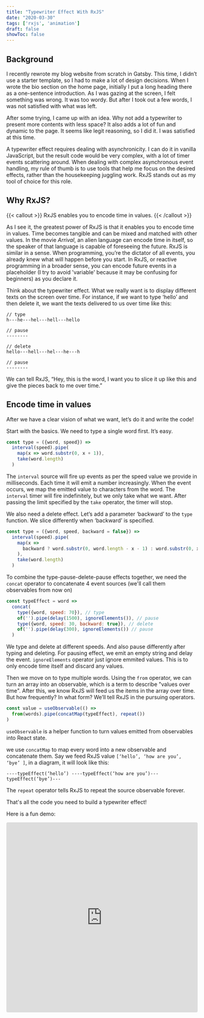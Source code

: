 ```yaml
---
title: "Typewriter Effect With RxJS"
date: "2020-03-30"
tags: ['rxjs', 'animation']
draft: false
showToc: false
---
```


## Background

I recently rewrote my blog website from scratch in Gatsby. This time, I didn’t
use a starter template, so I had to make a lot of design decisions. When I wrote
the bio section on the home page, initially I put a long heading there as a
one-sentence introduction. As I was gazing at the screen, I felt something was
wrong. It was too wordy. But after I took out a few words, I was not satisfied
with what was left.

After some trying, I came up with an idea. Why not add a typewriter to present
more contents with less space? It also adds a lot of fun and dynamic to the
page. It seems like legit reasoning, so I did it. I was satisfied at this time.

A typewriter effect requires dealing with asynchronicity. I can do it in vanilla
JavaScript, but the result code would be very complex, with a lot of timer
events scattering around. When dealing with complex asynchronous event handling,
my rule of thumb is to use tools that help me focus on the desired effects,
rather than the housekeeping juggling work. RxJS stands out as my tool of choice
for this role.

## Why RxJS?

{{< callout >}}
RxJS enables you to encode time in values.
{{< /callout >}}

As I see it, the greatest power of RxJS is that it enables you to encode time in
values. Time becomes tangible and can be mixed and matched with other values. In
the movie _Arrival_, an alien language can encode time in itself, so the speaker
of that language is capable of foreseeing the future. RxJS is similar in a
sense. When programming, you’re the dictator of all events, you already knew
what will happen before you start. In RxJS, or reactive programming in a broader
sense, you can encode future events in a placeholder (I try to avoid 'variable'
because it may be confusing for beginners) as you declare it.

Think about the typewriter effect. What we really want is to display different
texts on the screen over time. For instance, if we want to type ‘hello’ and then
delete it, we want the texts delivered to us over time like this:

```
// type
h---he---hel---hell---hello

// pause
--------

// delete
hello---hell---hel---he---h

// pause
--------
```

We can tell RxJS, “Hey, this is the word, I want you to slice it up like this
and give the pieces back to me over time.”

## Encode time in values

After we have a clear vision of what we want, let’s do it and write the code!

Start with the basics. We need to type a single word first. It’s easy.

```javascript
const type = ({word, speed}) =>
  interval(speed).pipe(
    map(x => word.substr(0, x + 1)),
    take(word.length)
  )
```

The `interval` source will fire up events as per the speed value we provide in
milliseconds. Each time it will emit a number increasingly. When the event
occurs, we map the emitted value to characters from the word. The `interval`
timer will fire indefinitely, but we only take what we want. After passing the
limit specified by the `take` operator, the timer will stop.

We also need a delete effect. Let’s add a parameter ‘backward’ to the `type`
function. We slice differently when ‘backward’ is specified.

```javascript
const type = ({word, speed, backward = false}) =>
  interval(speed).pipe(
    map(x =>
      backward ? word.substr(0, word.length - x - 1) : word.substr(0, x + 1)
    ),
    take(word.length)
  )
```

To combine the type-pause-delete-pause effects together, we need the `concat`
operator to concatenate 4 event sources (we'll call them observables from now
on)

```javascript
const typeEffect = word =>
  concat(
    type({word, speed: 70}), // type
    of('').pipe(delay(1500), ignoreElements()), // pause
    type({word, speed: 30, backward: true}), // delete
    of('').pipe(delay(300), ignoreElements()) // pause
  )
```

We type and delete at different speeds. And also pause differently after typing
and deleting. For pausing effect, we emit an empty string and delay the event.
`ignoreElements` operator just ignore emmited values. This is to only encode
time itself and discard any values.

Then we move on to type multiple words. Using the `from` operator, we can turn
an array into an observable, which is a term to describe "values over time".
After this, we know RxJS will feed us the items in the array over time. But how
frequently? In what form? We’ll tell RxJS in the pursuing operators.

```javascript
const value = useObservable(() =>
  from(words).pipe(concatMap(typeEffect), repeat())
)
```

`useObservable` is a helper function to turn values emitted from observables
into React state.

we use `concatMap` to map every word into a new observable and concatenate them.
Say we feed RxJS value `[‘hello’, ‘how are you’, ‘bye’ ]`, in a diagram, it will
look like this:

```
----typeEffect(‘hello’) ----typeEffect(‘how are you’)---typeEffect(‘bye’)---
```

The `repeat` operator tells RxJS to repeat the source observable forever.

That's all the code you need to build a typewriter effect!

Here is a fun demo:

<iframe
  src="https://codesandbox.io/embed/youthful-waterfall-0l39l?fontsize=14&hidenavigation=1&theme=dark"
style="width: 100%; height: 500px; border: 0; border-radius: 4px; overflow: hidden;"
  title="khaleesi-typewrier"
  allow="geolocation; microphone; camera; midi; vr; accelerometer; gyroscope; payment; ambient-light-sensor; encrypted-media; usb"
  sandbox="allow-modals allow-forms allow-popups allow-scripts allow-same-origin"
></iframe>
